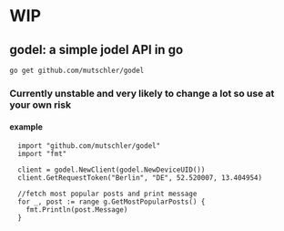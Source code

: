 # WIP

## godel: a simple jodel API in go


```go get github.com/mutschler/godel```

### Currently unstable and very likely to change a lot so use at your own risk

#### example

```
  import "github.com/mutschler/godel"
  import "fmt"

  client = godel.NewClient(godel.NewDeviceUID())  
  client.GetRequestToken("Berlin", "DE", 52.520007, 13.404954)  

  //fetch most popular posts and print message  
  for _, post := range g.GetMostPopularPosts() {  
    fmt.Println(post.Message)  
  }
```
